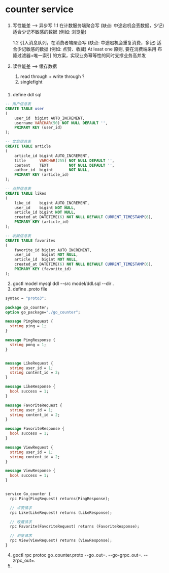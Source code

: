 # counter service


### 
1. 写性能差 --> 异步写
    1.1 在计数服务端聚合写  (缺点: 中途宕机会丢数据，少记)
        适合少记不敏感的数据 (例如: 浏览量) 

    1.2 引入消息队列，在消费者端聚合写  (缺点: 中途宕机会重复消费，多记)
        适合少记敏感的数据 (例如: 点赞、收藏)
        At least one 原则, 要在消费端采用 布隆过滤器+唯一索引 的方案，实现业务幂等性的同时支撑业务高并发

2. 读性能差 --> 缓存数据
    
      1. read through + write through ?
      2. singlefight 

    
### 
1. define ddl sql
```sql
-- 用户信息表
CREATE TABLE user
(
    user_id  bigint AUTO_INCREMENT,
    username VARCHAR(50) NOT NULL DEFAULT '',
    PRIMARY KEY (user_id)
);

-- 文章信息表
CREATE TABLE article
(
    article_id bigint AUTO_INCREMENT,
    title      VARCHAR(255) NOT NULL DEFAULT '',
    content    TEXT         NOT NULL DEFAULT '',
    author_id  bigint       NOT NULL,
    PRIMARY KEY (article_id)
);

-- 点赞信息表
CREATE TABLE likes
(
    like_id    bigint AUTO_INCREMENT,
    user_id    bigint NOT NULL,
    article_id bigint NOT NULL,
    created_at DATETIME(6) NOT NULL DEFAULT CURRENT_TIMESTAMP(6),
    PRIMARY KEY (article_id)
);

-- 收藏信息表
CREATE TABLE favorites
(
    favorite_id bigint AUTO_INCREMENT,
    user_id     bigint NOT NULL,
    article_id  bigint NOT NULL,
    created_at DATETIME(6) NOT NULL DEFAULT CURRENT_TIMESTAMP(6),
    PRIMARY KEY (favorite_id)
);
```
2. goctl model mysql ddl --src model/ddl.sql --dir .
3. define .proto file
```protobuf
syntax = "proto3";

package go_counter;
option go_package="./go_counter";

message PingRequest {
  string ping = 1;
}

message PingResponse {
  string pong = 1;
}


message LikeRequest {
  string user_id = 1;
  string content_id = 2;
}

message LikeResponse {
  bool success = 1;
}

message FavoriteRequest {
  string user_id = 1;
  string content_id = 2;
}

message FavoriteResponse {
  bool success = 1;
}

message ViewRequest {
  string user_id = 1;
  string content_id = 2;
}

message ViewResponse {
  bool success = 1;
}


service Go_counter {
  rpc Ping(PingRequest) returns(PingResponse);

  // 点赞请求
  rpc Like(LikeRequest) returns (LikeResponse);

  // 收藏请求
  rpc Favorite(FavoriteRequest) returns (FavoriteResponse);

  // 浏览请求
  rpc View(ViewRequest) returns (ViewResponse);
}

```
4. goctl rpc protoc go_counter.proto --go_out=. --go-grpc_out=. --zrpc_out=.
5. 